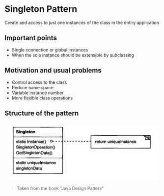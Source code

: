 # Singleton Pattern
Create and access to just one instances of the class in the entiry application

## Important points
* Single connection or global instances 
* When the sole instance should be extensible by subclassing

## Motivation and usual problems
* Control access to the class
* Reduce name space
* Variable instance number
* More flexible class operations 
## Structure of the pattern
![Abstract factory pattern](../../img/singleton.png)
> Taken from the book "Java Design Patters"